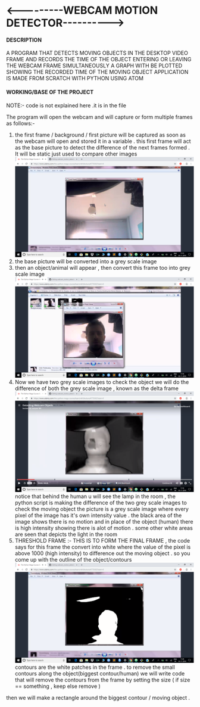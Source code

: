 # <---------WEBCAM MOTION DETECTOR---------->

#### DESCRIPTION

A PROGRAM THAT DETECTS MOVING OBJECTS IN THE DESKTOP VIDEO FRAME AND RECORDS THE TIME OF THE OBJECT ENTERING OR LEAVING THE WEBCAM FRAME
SIMULTANEOUSLY A GRAPH WITH BE PLOTTED SHOWING THE RECORDED TIME OF THE MOVING OBJECT
APPLICATION IS MADE FROM SCRATCH WITH PYTHON USING ATOM

#### WORKING/BASE OF THE PROJECT

 NOTE:- code is not explained here .it is in the file
 
 The program will open the webcam and will capture or form multiple frames as follows:-
 
 1) the first frame / background / first picture will be captured as soon as the webcam will open  and stored it in a variable . this first frame will act as the base picture to detect the difference of the next frames formed . It will be static just used to compare other images
 ![base picture](https://github.com/777shipra/webcam_motion_detector/blob/master/Screenshot%20(12).png)
 2) the base picture will be converted into a grey scale image 
 3) then an object/animal will appear , then convert this frame too into grey scale image
 ![object frame](https://github.com/777shipra/webcam_motion_detector/blob/master/Screenshot%20(13).png)
 4) Now we have two grey scale images to check the object we will do the difference of both the grey scale image , known as the delta frame
 ![delta frame](https://github.com/777shipra/webcam_motion_detector/blob/master/Screenshot%20(14).png)
 notice that behind the human u will see the lamp in the room , the python script is making the difference of the two grey scale images to check the moving object 
 the picture is a grey scale image where every pixel of the image has it's own intensity value . the black area of the image shows there is no motion and in place of the object (human) there is high intensity showing there is alot of motion . some other white areas are seen that depicts the light in the room
 5) THRESHOLD FRAME :- THIS IS TO FORM THE FINAL FRAME , the code says for this frame the convert into white where the value of the pixel is above 1000 (high intensity) to difference out the moving object . so you come up with the outline of the object/contours
 ![threshold frame](https://github.com/777shipra/webcam_motion_detector/blob/master/Screenshot%20(15).png)
 contours are the white patches  in the frame . to remove the small contours along the object(biggest contour/human) we will write code that will remove the contours from the frame by setting the size ( if size == something , keep else remove )
 
 then we will make a rectangle around the biggest contour / moving object . 
 
